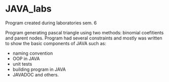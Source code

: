 # JAVA_labs
Program created during laboratories sem. 6

Program generating pascal triangle using two methods: binomial coefitients and parent nodes. 
Program had several constraints and mostly was written to show the basic components of JAVA such as:
- naming convention
- OOP in JAVA
- unit tests
- building program in JAVA
- JAVADOC
and others.
